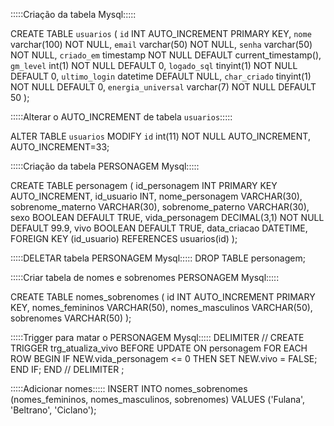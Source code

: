 :::::Criação da tabela Mysql:::::

CREATE TABLE `usuarios` (
  `id` INT AUTO_INCREMENT PRIMARY KEY,
  `nome` varchar(100) NOT NULL,
  `email` varchar(50) NOT NULL,
  `senha` varchar(50) NOT NULL,
  `criado_em` timestamp NOT NULL DEFAULT current_timestamp(),
  `gm_level` int(1) NOT NULL DEFAULT 0,
  `logado_sql` tinyint(1) NOT NULL DEFAULT 0,
  `ultimo_login` datetime DEFAULT NULL,
  `char_criado` tinyint(1) NOT NULL DEFAULT 0,
  `energia_universal` varchar(7) NOT NULL DEFAULT 50
);

:::::Alterar o AUTO_INCREMENT de tabela `usuarios`:::::

ALTER TABLE `usuarios`
  MODIFY `id` int(11) NOT NULL AUTO_INCREMENT, AUTO_INCREMENT=33;


:::::Criação da tabela PERSONAGEM Mysql:::::

CREATE TABLE personagem (
  id_personagem INT PRIMARY KEY AUTO_INCREMENT,
  id_usuario INT,
  nome_personagem VARCHAR(30),
  sobrenome_materno VARCHAR(30),
  sobrenome_paterno VARCHAR(30),
  sexo BOOLEAN DEFAULT TRUE,
  vida_personagem DECIMAL(3,1) NOT NULL DEFAULT 99.9,
  vivo BOOLEAN DEFAULT TRUE,
  data_criacao DATETIME,
  FOREIGN KEY (id_usuario) REFERENCES usuarios(id)
);


:::::DELETAR tabela PERSONAGEM Mysql:::::
DROP TABLE personagem;

:::::Criar tabela de nomes e sobrenomes PERSONAGEM Mysql:::::

CREATE TABLE nomes_sobrenomes (
  id INT AUTO_INCREMENT PRIMARY KEY,
  nomes_femininos VARCHAR(50),
  nomes_masculinos VARCHAR(50),
  sobrenomes VARCHAR(50)
);

:::::Trigger para matar o PERSONAGEM Mysql:::::
DELIMITER //
CREATE TRIGGER trg_atualiza_vivo BEFORE UPDATE ON personagem
FOR EACH ROW
BEGIN
    IF NEW.vida_personagem <= 0 THEN
        SET NEW.vivo = FALSE;
    END IF;
END //
DELIMITER ;


:::::Adicionar nomes:::::
INSERT INTO nomes_sobrenomes (nomes_femininos, nomes_masculinos, sobrenomes) VALUES
  ('Fulana', 'Beltrano', 'Ciclano');